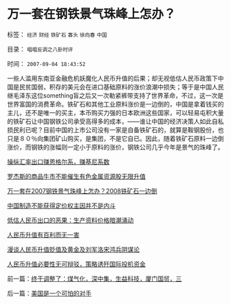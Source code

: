 # 万一套在钢铁景气珠峰上怎办？

标签： `经济` `财经` `铁矿石` `寡头` `徐向春` `中国` 

目录： `唱唱反调之八卦时评`

时间： `2007-09-04 18:43:52`

一些人滥用东南亚金融危机妖魔化人民币升值的后果；却无视低估人民币政策下中国是民贫国弱，积存的美元会在进口基础原料的涨价浪潮中损失；等于是中国人民继毛泽东这位something盲之后又一次勒紧裤带支持了世界革命，不过，这一次是世界富国的消费革命。铁矿石和其他工业原料涨价是一边倒的，中国是拿着钱买的主儿，还不是唯一的买主，本币购买力强的日本欧洲这些国家，可以轻易屯积大量的铁矿石让中国钢铁公司承受高得多的成本，——谁让中国的经济决策人如此自私损民利已呢？目前中国的上市公司没有一家是自备铁矿石的，就算是鞍钢股份，也只是８０％向集团矿山购买，是集团，不是它自已。因此，随着铁矿石原料一边倒涨价，而钢铁的涨幅则一定小于原料的涨价，钢铁公司几乎今年是景气的珠峰了。

[操纵汇率出口赚恩格尔系，赚基尼系数](../../../2007/8/26/中国赚了美元，还赚了恩格尔系数、基尼系数.md)

[罗杰斯的商品牛市不能催生有色金属资源股无限升值](../../../2007/8/27/中国社会利益大动脉出血.md)

[万一套在2007钢铁景气珠峰上怎办？2008铁矿石一边倒](../../../2007/9/4/万一套在钢铁景气珠峰上怎办？.md)

[中国制造不能获得定价权主因并不是内斗](../../../2007/8/29/中国制造不能获得定价权主因并不是内斗.md)

[低估人民币出口的恶果：生产资料价格暗潮涌动](../../../2007/10/28/低估人民币出口的恶果：生产资料价格暗潮涌动.md)

[人民币升值有百利而无一害](../../../2007/10/28/人民币升值有百利而无一害.md)

[漫谈人民币升值贬值及黄金及刘军洛宋鸿兵阴谋论](../../../2007/10/28/漫谈人民币升值贬值及黄金及刘军洛宋鸿兵阴谋论.md)

[人民币升值必要性无可辩驳，策略诱歼国际投机资金](../../../2007/10/28/人民币升值必要性无可辩驳，策略诱歼国际投机资金.md)



前一篇：[终于调整了：煤气化，深中集，生益科技，厦门国贸，三](../../../2007/9/4/终于调整了：煤气化，深中集，生益科技，厦门国贸，三.md)

后一篇：[美国是一个可怕的对手](../../../2007/9/4/美国是一个可怕的对手.md)